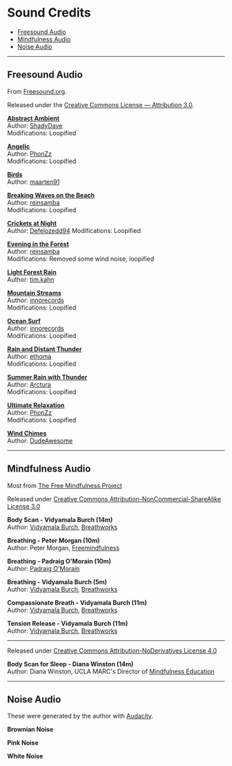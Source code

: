 # Sound Credits

 - [Freesound Audio](#freesound-audio)
 - [Mindfulness Audio](#mindfulness-audio)
 - [Noise Audio](#noise-audio)

---

## Freesound Audio
From [Freesound.org](https://freesound.org/).

Released under the [Creative Commons License — Attribution 3.0](https://creativecommons.org/licenses/by/3.0/).

**[Abstract Ambient](https://freesound.org/people/ShadyDave/sounds/345838/)**  
Author: [ShadyDave](https://freesound.org/people/ShadyDave/)  
Modifications: Loopified

**[Angelic](https://freesound.org/people/PhonZz/sounds/242773/)**  
Author: [PhonZz](https://freesound.org/people/PhonZz/)  
Modifications: Loopified

**[Birds](https://freesound.org/people/maarten91/sounds/468449/)**  
Author: [maarten91](https://freesound.org/people/maarten91/)  

**[Breaking Waves on the Beach](https://freesound.org/people/reinsamba/sounds/446478/)**  
Author: [reinsamba](https://freesound.org/people/reinsamba/)  
Modifications: Loopified

**[Crickets at Night](https://freesound.org/people/Defelozedd94/sounds/522298/)**  
Author: [Defelozedd94](https://freesound.org/people/Defelozedd94/)
Modifications: Loopified 

**[Evening in the Forest](https://freesound.org/people/reinsamba/sounds/18765/)**  
Author: [reinsamba](https://freesound.org/people/reinsamba/)  
Modifications: Removed some wind noise, loopified

**[Light Forest Rain](https://freesound.org/people/tim.kahn/sounds/169031/)**  
Author: [tim.kahn](https://freesound.org/people/tim.kahn/)  

**[Mountain Streams](https://freesound.org/people/INNORECORDS/sounds/469009/)**  
Author: [innorecords](https://freesound.org/people/INNORECORDS/)  
Modifications: Loopified

**[Ocean Surf](https://freesound.org/people/INNORECORDS/sounds/456899/)**  
Author: [innorecords](https://freesound.org/people/INNORECORDS/)  
Modifications: Loopified

**[Rain and Distant Thunder](https://freesound.org/people/ethoma/sounds/138830/)**  
Author: [ethoma](https://freesound.org/people/ethoma/)  
Modifications: Loopified

**[Summer Rain with Thunder](https://freesound.org/people/Arctura/sounds/39828/)**  
Author: [Arctura](https://freesound.org/people/Arctura/)  
Modifications: Loopified

**[Ultimate Relaxation](https://freesound.org/people/PhonZz/sounds/263467/)**  
Author: [PhonZz](https://freesound.org/people/PhonZz/)  
Modifications: Loopified

**[Wind Chimes](https://freesound.org/people/DudeAwesome/sounds/386470/)**  
Author: [DudeAwesome](https://freesound.org/people/DudeAwesome/)  

---

## Mindfulness Audio
Most from [The Free Mindfulness Project](https://www.freemindfulness.org)

Released under [Creative Commons Attribution-NonCommercial-ShareAlike License 3.0](https://creativecommons.org/licenses/by-nc-sa/3.0/deed.en_US)

**Body Scan - Vidyamala Burch (14m)**  
Author: [Vidyamala Burch](https://www.vidyamala-burch.com/), [Breathworks](https://www.breathworks-mindfulness.org.uk/)  

**Breathing - Peter Morgan (10m)**  
Author: Peter Morgan, [Freemindfulness](https://freemindfulness.org)  

**Breathing - Padraig O'Morain (10m)**  
Author: [Padraig O'Morain](https://www.padraigomorain.com/)  

**Breathing - Vidyamala Burch (5m)**  
Author: [Vidyamala Burch](https://www.vidyamala-burch.com/), [Breathworks](https://www.breathworks-mindfulness.org.uk/)  

**Compassionate Breath - Vidyamala Burch (11m)**  
Author: [Vidyamala Burch](https://www.vidyamala-burch.com/), [Breathworks](https://www.breathworks-mindfulness.org.uk/)  

**Tension Release - Vidyamala Burch (11m)**  
Author: [Vidyamala Burch](https://www.vidyamala-burch.com/), [Breathworks](https://www.breathworks-mindfulness.org.uk/)  

---

Released under [Creative Commons Attribution-NoDerivatives License 4.0](https://creativecommons.org/licenses/by-nc-nd/4.0/)  

**Body Scan for Sleep - Diana Winston (14m)**  
Author: Diana Winston, UCLA MARC's Director of [Mindfulness Education](https://www.uclahealth.org/marc/body.cfm)
 
---

## Noise Audio
These were generated by the author with [Audacity](https://www.audacityteam.org/).  

**Brownian Noise**  

**Pink Noise**  

**White Noise**  